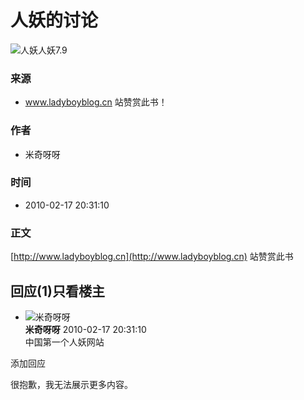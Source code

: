 # 人妖的讨论

![人妖](https://qnmob3.doubanio.com/view/subject/m/public/s10170505.jpg?imageView2/2/q/80/w/200/h/300/format/jpg/sharpen/1)人妖7.9

### 来源

- www.ladyboyblog.cn 站赞赏此书！

### 作者

- 米奇呀呀

### 时间

- 2010-02-17 20:31:10

### 正文

[http://www.ladyboyblog.cn](http://www.ladyboyblog.cn) 站赞赏此书

## 回应(1)只看楼主

-   ![米奇呀呀](https://img3.doubanio.com/img/files/file-1609845567.png)  
    **米奇呀呀** 2010-02-17 20:31:10  
    中国第一个人妖网站  

添加回应

很抱歉，我无法展示更多内容。